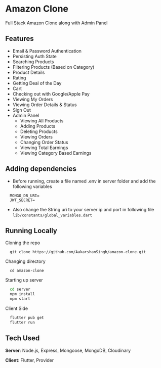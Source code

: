 # Amazon Clone

Full Stack Amazon Clone along with Admin Panel

## Features

- Email & Password Authentication
- Persisting Auth State
- Searching Products
- Filtering Products (Based on Category)
- Product Details
- Rating
- Getting Deal of the Day
- Cart
- Checking out with Google/Apple Pay
- Viewing My Orders
- Viewing Order Details & Status
- Sign Out
- Admin Panel
  - Viewing All Products
  - Adding Products
  - Deleting Products
  - Viewing Orders
  - Changing Order Status
  - Viewing Total Earnings
  - Viewing Category Based Earnings

## Adding dependencies

- Before running, create a file named .env in server folder and add the following variables

```
  MONGO_DB_URI=
  JWT_SECRET=
```

- Also change the String uri to your server ip and port in following file `lib/constants/global_variables.dart`

## Running Locally

Cloning the repo

```
  git clone https://github.com/AakarshanSingh/amazon-clone.git
```

Changing directory

```
  cd amazon-clone
```

Starting up server

```bash
  cd server
  npm install
  npm start
```

Client Side

```bash
  flutter pub get
  flutter run
```

## Tech Used

**Server**: Node.js, Express, Mongoose, MongoDB, Cloudinary

**Client**: Flutter, Provider
